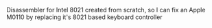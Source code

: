 Disassembler for Intel 8021 created from scratch, so I can fix an Apple M0110 by replacing it's 8021 based keyboard controller
